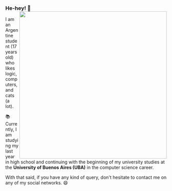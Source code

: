 ### He-hey! 👋 <img align='right' src="https://github-readme-stats.vercel.app/api?username=iValencitoh&count_private=true&show_icons=true&include_all_commits=true&hide_title=true" width=460>
I am an Argentine student (17 years old) who likes logic, computers, and cats (a lot).  

📚 Currently, I am studying my last year in high school and continuing with the beginning of my university studies at the **University of Buenos Aires (UBA)** in the computer science career.  

With that said, if you have any kind of query, don't hesitate to contact me on any of my social networks. 😄
